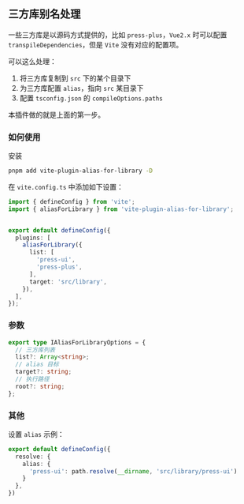 ## 三方库别名处理

一些三方库是以源码方式提供的，比如 `press-plus`，`Vue2.x` 时可以配置 `transpileDependencies`，但是 `Vite` 没有对应的配置项。

可以这么处理：

1. 将三方库复制到 `src` 下的某个目录下
2. 为三方库配置 `alias`，指向 `src` 某目录下
3. 配置 `tsconfig.json` 的 `compileOptions.paths`

本插件做的就是上面的第一步。

### 如何使用

安装

```bash
pnpm add vite-plugin-alias-for-library -D
```

在 `vite.config.ts` 中添加如下设置：


```ts
import { defineConfig } from 'vite';
import { aliasForLibrary } from 'vite-plugin-alias-for-library';


export default defineConfig({
  plugins: [
    aliasForLibrary({
      list: [
        'press-ui',
        'press-plus',
      ],
      target: 'src/library',
    }),
  ],
});
```

### 参数

```ts
export type IAliasForLibraryOptions = {
  // 三方库列表
  list?: Array<string>;
  // alias 目标
  target?: string;
  // 执行路径
  root?: string;
};
```

### 其他

设置 `alias` 示例：

```ts
export default defineConfig({
  resolve: {
    alias: {
      'press-ui': path.resolve(__dirname, 'src/library/press-ui')
    }
  },
})
```
